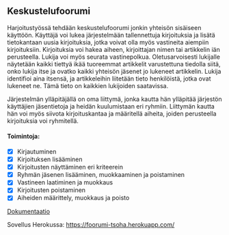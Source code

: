 ## Keskustelufoorumi
Harjoitustyössä tehdään keskustelufoorumi jonkin yhteisön sisäiseen käyttöön. Käyttäjä voi lukea järjestelmään tallennettuja kirjoituksia ja lisätä tietokantaan uusia kirjoituksia, jotka voivat olla myös vastineita aiempiin kirjoituksiin. Kirjoituksia voi hakea aiheen, kirjoittajan nimen tai artikkelin iän perusteella. Lukija voi myös seurata vastinepolkua. Oletusarvoisesti lukijalle näytetään kaikki tiettyä ikää tuoreemmat artikkelit varustettuna tiedolla siitä, onko lukija itse ja ovatko kaikki yhteisön jäsenet jo lukeneet artikkelin. Lukija identifioi aina itsensä, ja artikkeleihin liitetään tieto henkilöistä, jotka ovat lukeneet ne. Tämä tieto on kaikkien lukijoiden saatavissa.

Järjestelmän ylläpitäjällä on oma liittymä, jonka kautta hän ylläpitää järjestön käyttäjien jäsentietoja ja heidän kuulumistaan eri ryhmiin. Liittymän kautta hän voi myös siivota kirjoituskantaa ja määritellä aiheita, joiden perusteella kirjoituksia voi ryhmitellä.

#### Toimintoja:

- [x] Kirjautuminen
- [x] Kirjoituksen lisääminen
- [x] Kirjoitusten näyttäminen eri kriteerein
- [x] Ryhmän jäsenen lisääminen, muokkaaminen ja poistaminen
- [x] Vastineen laatiminen ja muokkaus
- [x] Kirjoitusten poistaminen
- [x] Aiheiden määrittely, muokkaus ja poisto

[Dokumentaatio](https://github.com/maarila/keskustelufoorumi/tree/master/documentation/Dokumentaatio.md)

Sovellus Herokussa: https://foorumi-tsoha.herokuapp.com/
